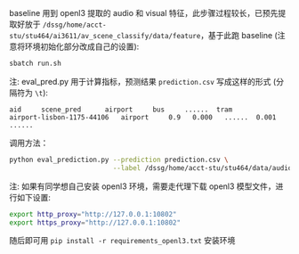 baseline 用到 openl3 提取的 audio 和 visual 特征，此步骤过程较长，已预先提取好放于 `/dssg/home/acct-stu/stu464/ai3611/av_scene_classify/data/feature`，基于此跑 baseline (注意将环境初始化部分改成自己的设置):

```bash
sbatch run.sh
```

注: eval_pred.py 用于计算指标，预测结果 `prediction.csv` 写成这样的形式 (分隔符为 `\t`):
```
aid     scene_pred      airport     bus     ......  tram
airport-lisbon-1175-44106   airport     0.9   0.000   ......  0.001
......
```
调用方法：
```bash
python eval_prediction.py --prediction prediction.csv \
                          --label /dssg/home/acct-stu/stu464/data/audio_visual_scenes/evaluation_setup/fold1_evaluate.csv
```

注: 如果有同学想自己安装 openl3 环境，需要走代理下载 openl3 模型文件，进行如下设置:
```bash
export http_proxy="http://127.0.0.1:10802"
export https_proxy="http://127.0.0.1:10802"
```
随后即可用 `pip install -r requirements_openl3.txt` 安装环境
